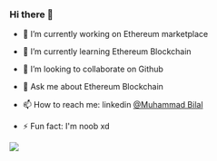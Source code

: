 ### Hi there 👋


- 🔭 I’m currently working on Ethereum marketplace
- 🌱 I’m currently learning Ethereum  Blockchain
- 👯 I’m looking to collaborate on Github

- 💬 Ask me about Ethereum Blockchain 
- 📫 How to reach me: linkedin [@Muhammad Bilal](https://www.linkedin.com/in/bilal-khan-3043b1161/) 
- ⚡ Fun fact: I'm noob xd
<img src="https://github-readme-stats.vercel.app/api?username=b-khan7276&&show_icons=true&title_color=ffffff&icon_color=bb2acf&text_color=daf7dc&bg_color=151515">
